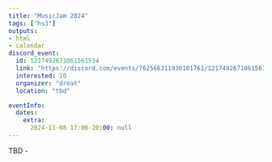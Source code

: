 ```yaml
---
title: "MusicJam 2024"
tags: ["hs3"]
outputs:
- html
- calendar
discord_event:
  id: 1217492671061561514
  link: "https://discord.com/events/762566311930101761/1217492671061561514"
  interested: 10
  organizer: "dreat"
  location: "tbd"

eventInfo:
  dates:
    extra:
      2024-11-08 17:00-20:00: null
---
```

TBD -
